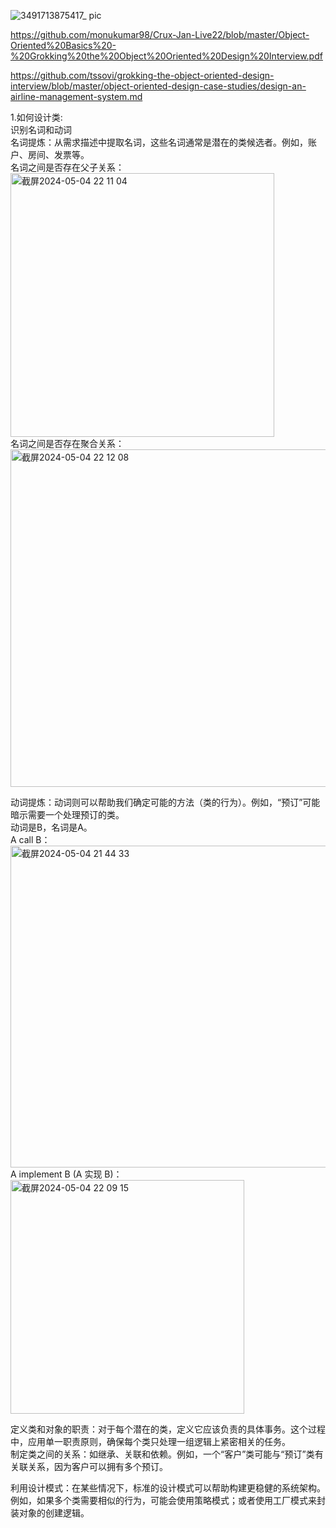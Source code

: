 ![3491713875417_ pic](https://github.com/xkong-study/ood/assets/100473178/ab7f2cd6-08e6-421b-9ef7-20ec0a66502b)

https://github.com/monukumar98/Crux-Jan-Live22/blob/master/Object-Oriented%20Basics%20-%20Grokking%20the%20Object%20Oriented%20Design%20Interview.pdf

https://github.com/tssovi/grokking-the-object-oriented-design-interview/blob/master/object-oriented-design-case-studies/design-an-airline-management-system.md


1.如何设计类:              
识别名词和动词             
名词提炼：从需求描述中提取名词，这些名词通常是潜在的类候选者。例如，账户、房间、发票等。         
名词之间是否存在父子关系：   
<img width="422" alt="截屏2024-05-04 22 11 04" src="https://github.com/xkong-study/ood/assets/100473178/3deff915-dce6-4e78-b2ac-988f999793a6">      
名词之间是否存在聚合关系：    
<img width="540" alt="截屏2024-05-04 22 12 08" src="https://github.com/xkong-study/ood/assets/100473178/759c9169-f0bb-45a9-8ef1-7dbdd9398a9d">

动词提炼：动词则可以帮助我们确定可能的方法（类的行为）。例如，“预订”可能暗示需要一个处理预订的类。      
动词是B，名词是A。    
A call B：   
<img width="515" alt="截屏2024-05-04 21 44 33" src="https://github.com/xkong-study/ood/assets/100473178/628f4285-f41b-4de4-82c9-e5f6025f0506">
A implement B (A 实现 B)：   
<img width="374" alt="截屏2024-05-04 22 09 15" src="https://github.com/xkong-study/ood/assets/100473178/36539080-6a5e-496f-87a0-981ac7cf60c5">

定义类和对象的职责：对于每个潜在的类，定义它应该负责的具体事务。这个过程中，应用单一职责原则，确保每个类只处理一组逻辑上紧密相关的任务。            
制定类之间的关系：如继承、关联和依赖。例如，一个“客户”类可能与“预订”类有关联关系，因为客户可以拥有多个预订。          

利用设计模式：在某些情况下，标准的设计模式可以帮助构建更稳健的系统架构。例如，如果多个类需要相似的行为，可能会使用策略模式；或者使用工厂模式来封装对象的创建逻辑。       

